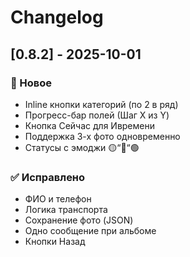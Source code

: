# Changelog

## [0.8.2] - 2025-10-01

### 🎉 Новое
- Inline кнопки категорий (по 2 в ряд)
- Прогресс-бар полей (Шаг X из Y)
- Кнопка Сейчас для Ивремени
- Поддержка 3-х фото одновременно
- Статусы с эмоджи 🟡“🔅“🟢

### ✅ Исправлено
- ФИО и телефон
- Логика транспорта
- Сохранение фото (JSON)
- Одно сообщение при альбоме
- Кнопки Назад


